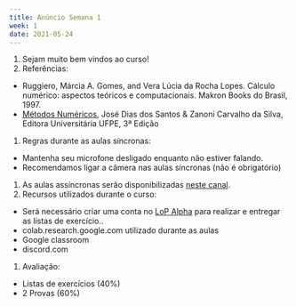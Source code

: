 ```yaml
---
title: Anúncio Semana 1
week: 1
date: 2021-05-24
---
```


1. Sejam muito bem vindos ao curso!
1. Referências:
  - Ruggiero, Márcia A. Gomes, and Vera Lúcia da Rocha Lopes. Cálculo numérico: aspectos teóricos e computacionais. Makron Books do Brasil, 1997.
  - [Métodos Numéricos](http://www.loja.edufpe.com.br/portal/spring/livro/detalhe/67), José Dias dos Santos & Zanoni Carvalho da Silva, Editora Universitária UFPE, 3ª Edição
1. Regras durante as aulas síncronas:
  - Mantenha seu microfone desligado enquanto não estiver falando.
  - Recomendamos ligar a câmera nas aulas síncronas (não é obrigatório)
1. As aulas assíncronas serão disponibilizadas [neste canal](https://www.youtube.com/playlist?list=PL__joaA2Kg3FYyN7k_ueF8MuYsTauaoBD).
1. Recursos utilizados durante o curso:
  -  Será necessário criar uma conta no [LoP Alpha](https://lop.natalnet.br/) para realizar e entregar as listas de exercício..
  - colab.research.google.com utilizado durante as aulas
  - Google classroom
  - discord.com
1. Avaliação:
  - Listas de exercícios (40%)
  - 2 Provas (60%)
